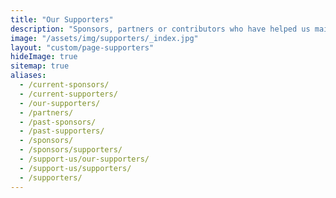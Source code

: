 ```yaml
---
title: "Our Supporters"
description: "Sponsors, partners or contributors who have helped us maintain the largest Latinx in Tech community. ✨"
image: "/assets/img/supporters/_index.jpg"
layout: "custom/page-supporters"
hideImage: true
sitemap: true
aliases:
  - /current-sponsors/
  - /current-supporters/
  - /our-supporters/
  - /partners/
  - /past-sponsors/
  - /past-supporters/
  - /sponsors/
  - /sponsors/supporters/
  - /support-us/our-supporters/
  - /support-us/supporters/
  - /supporters/
---
```


